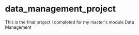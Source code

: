 # data_management_project
This is the final project I completed for my master's module Data Management
